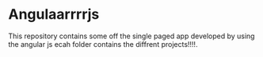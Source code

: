 # Angulaarrrrjs
This repository contains some off the single paged app developed by using the angular js ecah folder contains the diffrent projects!!!!.
